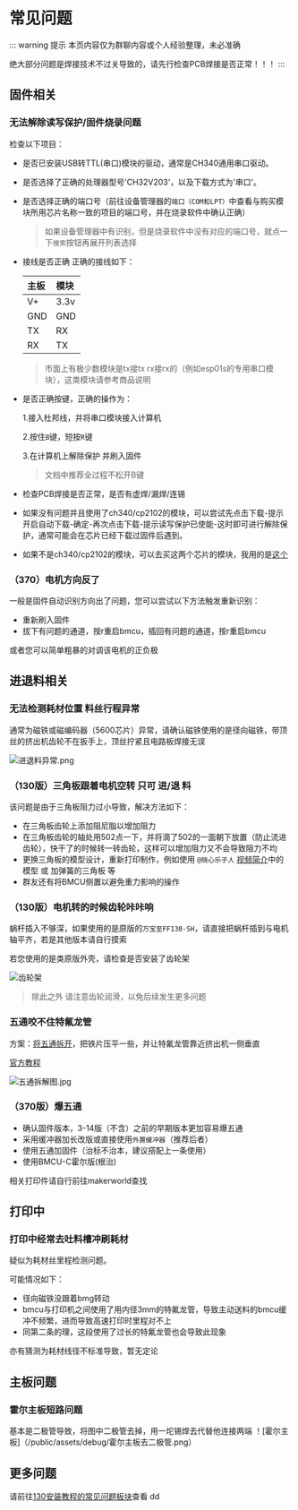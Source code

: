 # 常见问题

::: warning 提示
本页内容仅为群聊内容或个人经验整理，未必准确

绝大部分问题是焊接技术不过关导致的，请先行检查PCB焊接是否正常！！！
:::

## 固件相关

### 无法解除读写保护/固件烧录问题

检查以下项目：

- 是否已安装USB转TTL(串口)模块的驱动，通常是CH340通用串口驱动。
- 是否选择了正确的处理器型号'CH32V203'，以及下载方式为'串口'。
- 是否选择正确的端口号（前往设备管理器的`端口（COM和LPT）`中查看与购买模块所用芯片名称一致的项目的端口号，并在烧录软件中确认正确）
  > 如果设备管理器中有识别，但是烧录软件中没有对应的端口号，就点一下`搜索`按钮再展开列表选择
- 接线是否正确 正确的接线如下：

    | 主板 | 模块 |
    | :--- | :--- |
    | V+   | 3.3v |
    | GND  | GND  |
    | TX   | RX   |
    | RX   | TX   |

  > 市面上有极少数模块是tx接tx rx接rx的（例如esp01s的专用串口模块），这类模块请参考商品说明

- 是否正确按键，正确的操作为：
  
    1.接入杜邦线，并将串口模块接入计算机

    2.按住`B`键，短按`R`键

    3.在计算机上解除保护 并刷入固件
    > 文档中推荐全过程不松开B键

- 检查PCB焊接是否正常，是否有虚焊/漏焊/连锡

- 如果没有问题并且使用了ch340/cp2102的模块，可以尝试先点击下载-提示开启自动下载-确定-再次点击下载-提示读写保护已使能-这时即可进行解除保护，通常可能会在芯片已经下载过固件后遇到。

- 如果不是ch340/cp2102的模块，可以去买这两个芯片的模块，我用的是[这个](https://item.taobao.com/item.htm?abbucket=18&id=723291896174)

### （370）电机方向反了

一般是固件自动识别方向出了问题，您可以尝试以下方法触发重新识别：

- 重新刷入固件
- 拔下有问题的通道，按r重启bmcu，插回有问题的通道，按r重启bmcu

或者您可以简单粗暴的对调该电机的正负极

## 进退料相关

### 无法检测耗材位置 料丝行程异常

通常为磁铁或磁编码器（5600芯片）异常，请确认磁铁使用的是径向磁铁，带顶丝的挤出机齿轮不在扳手上，顶丝拧紧且电路板焊接无误

![进退料异常.png](/assets/debug/进退料异常.jpg)

### （130版）三角板跟着电机空转 只可 进/退 料

该问题是由于三角板阻力过小导致，解决方法如下：

- 在三角板齿轮上添加阻尼脂以增加阻力
- 在三角板齿轮的轴处用502点一下，并将滴了502的一面朝下放置（防止流进齿轮），快干了的时候转一转齿轮，这样可以增加阻力又不会导致阻力不均
- 更换三角板的模型设计，重新打印制作，例如使用 `@晓心乐子人` [视频简介](https://www.bilibili.com/video/BV1PuPCehEP3)中的模型 或 加弹簧的三角板 等
- 群友还有将BMCU侧置以避免重力影响的操作

### （130版）电机转的时候齿轮咔咔响

蜗杆插入不够深，如果使用的是原版的`万宝至FF130-SH`，请直接把蜗杆插到与电机轴平齐，若是其他版本请自行摸索

若您使用的是类原版外壳，请检查是否安装了齿轮架

![齿轮架](/assets/debug/齿轮架.png)

>除此之外 请注意齿轮润滑，以免后续发生更多问题

### 五通咬不住特氟龙管

方案：[将五通拆开](https://wiki.bambulab.com/zh/a1/maintenance/filament_hub_cleaning)，把铁片压平一些，并让特氟龙管靠近挤出机一侧垂直

[官方教程](https://wiki.bambulab.com/zh/a1/troubleshooting/ams-lite-filament-hub-cannot-hold-tube)

![五通拆解图.jpg](/assets/debug/五通拆解图.jpg)

### （370版）爆五通

- 确认固件版本，3-14版（不含）之前的早期版本更加容易爆五通
- 采用缓冲器加长改版或直接使用`外置缓冲器`（推荐后者）
- 使用五通加固件（治标不治本，建议搭配上一条使用）
- 使用BMCU-C霍尔版(根治)

相关打印件请自行前往makerworld查找

## 打印中

### 打印中经常去吐料槽冲刷耗材

疑似为耗材丝里程检测问题。

可能情况如下：

- 径向磁铁没跟着bmg转动
- bmcu与打印机之间使用了用内径3mm的特氟龙管，导致主动送料的bmcu缓冲不频繁，进而导致高速打印时里程对不上
- 同第二条的理，这段使用了过长的特氟龙管也会导致此现象

亦有猜测为耗材线径不标准导致，暂无定论

## 主板问题

### 霍尔主板短路问题

基本是二极管导致，将图中二极管去掉，用一坨锡焊去代替他连接两端
！[霍尔主板]（/public/assets/debug/霍尔主板去二极管.png）

## 更多问题

请前往[130安装教程的常见问题板块](/doc/build/130#常见问题及处理解析)查看
 dd
